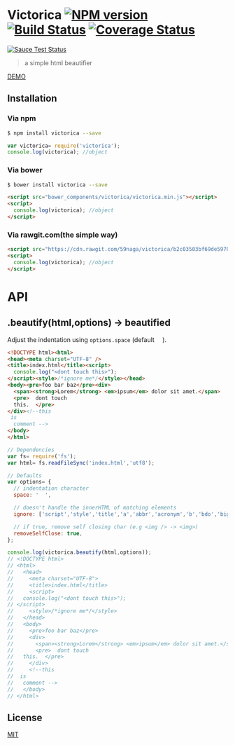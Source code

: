 # Victorica [![NPM version][npm-image]][npm] [![Build Status][travis-image]][travis] [![Coverage Status][coveralls-image]][coveralls]

[![Sauce Test Status][sauce-image]][sauce]

> a simple html beautifier

[DEMO](http://jsrun.it/59naga/victorica)

## Installation
### Via npm

```bash
$ npm install victorica --save
```

```js
var victorica= require('victorica');
console.log(victorica); //object
```

### Via bower

```bash
$ bower install victorica --save
```

```html
<script src="bower_components/victorica/victorica.min.js"></script>
<script>
  console.log(victorica); //object
</script>
```

### Via rawgit.com(the simple way)

```html
<script src="https://cdn.rawgit.com/59naga/victorica/b2c03503bf69de5970e97bc9b2b20665db9d3075/victorica.min.js"></script>
<script>
  console.log(victorica); //object
</script>
```

# API

## .beautify(html,options) -> beautified

Adjust the indentation using `options.space` (default `  `).

```html
<!DOCTYPE html><html>
<head><meta charset="UTF-8" />
<title>index.html</title><script>
  console.log("<dont touch this>");
</script><style>/*ignore me*/</style></head>
<body><pre>foo bar baz</pre><div>
  <span><strong>Lorem</strong> <em>ipsum</em> dolor sit amet.</span>
  <pre>  dont touch
  this.  </pre>
</div><!--this
 is
  comment -->
</body>
</html>
```

```js
// Dependencies
var fs= require('fs');
var html= fs.readFileSync('index.html','utf8');

// Defaults
var options= {
  // indentation character
  space: '  ',

  // doesn't handle the innerHTML of matching elements
  ignore: ['script','style','title','a','abbr','acronym','b','bdo','big','button','cite','code','dfn','em','i','img','kbd','label','map','object','pre','q','samp','small','span','strong','sub','sup','textarea','tt','var'],

  // if true, remove self closing char (e.g <img /> -> <img>)
  removeSelfClose: true,
};

console.log(victorica.beautify(html,options));
// <!DOCTYPE html>
// <html>
//   <head>
//     <meta charset="UTF-8">
//     <title>index.html</title>
//     <script>
//   console.log("<dont touch this>");
// </script>
//     <style>/*ignore me*/</style>
//   </head>
//   <body>
//     <pre>foo bar baz</pre>
//     <div>
//       <span><strong>Lorem</strong> <em>ipsum</em> dolor sit amet.</span>
//       <pre>  dont touch
//   this.  </pre>
//     </div>
//     <!--this
//  is
//   comment -->
//   </body>
// </html>
```

License
---
[MIT][License]

[License]: http://59naga.mit-license.org/

[sauce-image]: http://soysauce.berabou.me/u/59798/victorica.svg
[sauce]: https://saucelabs.com/u/59798
[npm-image]:https://img.shields.io/npm/v/victorica.svg?style=flat-square
[npm]: https://npmjs.org/package/victorica
[travis-image]: http://img.shields.io/travis/59naga/victorica.svg?style=flat-square
[travis]: https://travis-ci.org/59naga/victorica
[coveralls-image]: http://img.shields.io/coveralls/59naga/victorica.svg?style=flat-square
[coveralls]: https://coveralls.io/r/59naga/victorica?branch=master
